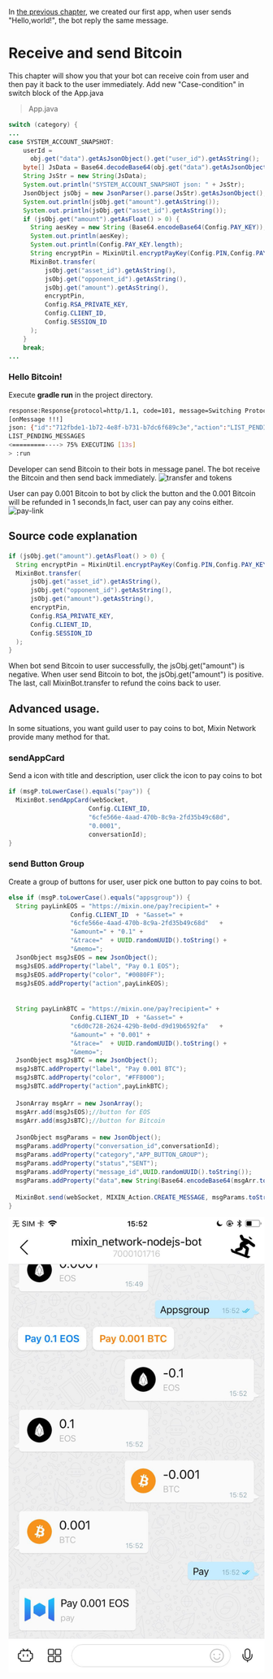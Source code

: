 In [the previous chapter](https://github.com/wenewzhang/mixin_labs-java-bot/blob/master/README.md), we created our first app, when user sends "Hello,world!", the bot reply the same message.

# Receive and send Bitcoin
This chapter will show you that your bot can receive coin from user and then pay it back to the user immediately.
Add new "Case-condition" in switch block of the App.java
> App.java
```java
switch (category) {
...
case SYSTEM_ACCOUNT_SNAPSHOT:
    userId =
      obj.get("data").getAsJsonObject().get("user_id").getAsString();
    byte[] JsData = Base64.decodeBase64(obj.get("data").getAsJsonObject().get("data").getAsString());
    String JsStr = new String(JsData);
    System.out.println("SYSTEM_ACCOUNT_SNAPSHOT json: " + JsStr);
    JsonObject jsObj = new JsonParser().parse(JsStr).getAsJsonObject();
    System.out.println(jsObj.get("amount").getAsString());
    System.out.println(jsObj.get("asset_id").getAsString());
    if (jsObj.get("amount").getAsFloat() > 0) {
      String aesKey = new String (Base64.encodeBase64(Config.PAY_KEY));
      System.out.println(aesKey);
      System.out.println(Config.PAY_KEY.length);
      String encryptPin = MixinUtil.encryptPayKey(Config.PIN,Config.PAY_KEY);
      MixinBot.transfer(
          jsObj.get("asset_id").getAsString(),
          jsObj.get("opponent_id").getAsString(),
          jsObj.get("amount").getAsString(),
          encryptPin,
          Config.RSA_PRIVATE_KEY,
          Config.CLIENT_ID,
          Config.SESSION_ID
      );
    }
    break;
...
```
### Hello Bitcoin!
Execute **gradle run** in the project directory.
```bash
response:Response{protocol=http/1.1, code=101, message=Switching Protocols, url=https://blaze.mixin.one/}
[onMessage !!!]
json: {"id":"712fbde1-1b72-4e8f-b731-b7dc6f689c3e","action":"LIST_PENDING_MESSAGES"}
LIST_PENDING_MESSAGES
<=========----> 75% EXECUTING [13s]
> :run
```
Developer can send Bitcoin to their bots in message panel. The bot receive the Bitcoin and then send back immediately.
![transfer and tokens](https://github.com/wenewzhang/mixin_network-nodejs-bot2/blob/master/transfer-any-tokens.jpg)

User can pay 0.001 Bitcoin to bot by click the button and the 0.001 Bitcoin will be refunded in 1 seconds,In fact, user can pay any coins either.
![pay-link](https://github.com/wenewzhang/mixin_network-nodejs-bot2/blob/master/Pay_and_refund_quickly.jpg)

## Source code explanation
```java
if (jsObj.get("amount").getAsFloat() > 0) {
  String encryptPin = MixinUtil.encryptPayKey(Config.PIN,Config.PAY_KEY);
  MixinBot.transfer(
      jsObj.get("asset_id").getAsString(),
      jsObj.get("opponent_id").getAsString(),
      jsObj.get("amount").getAsString(),
      encryptPin,
      Config.RSA_PRIVATE_KEY,
      Config.CLIENT_ID,
      Config.SESSION_ID
  );
}
```
When bot send Bitcoin to user successfully, the jsObj.get("amount") is negative.
When user send Bitcoin to bot, the jsObj.get("amount") is positive.
The last, call MixinBot.transfer to refund the coins back to user.

## Advanced usage.
In some situations, you want guild user to pay coins to bot, Mixin Network provide many method for that.

### sendAppCard
Send a icon with title and description, user click the icon to pay coins to bot
```java
if (msgP.toLowerCase().equals("pay")) {
  MixinBot.sendAppCard(webSocket,
                      Config.CLIENT_ID,
                      "6cfe566e-4aad-470b-8c9a-2fd35b49c68d",
                      "0.0001",
                      conversationId);
}
```
### send Button Group
Create a group of buttons for user, user pick one button to pay coins to bot.
```java
else if (msgP.toLowerCase().equals("appsgroup")) {
  String payLinkEOS = "https://mixin.one/pay?recipient=" +
                 Config.CLIENT_ID  + "&asset=" +
                 "6cfe566e-4aad-470b-8c9a-2fd35b49c68d"   +
                 "&amount=" + "0.1" +
                 "&trace="  + UUID.randomUUID().toString() +
                 "&memo=";
  JsonObject msgJsEOS = new JsonObject();
  msgJsEOS.addProperty("label", "Pay 0.1 EOS");
  msgJsEOS.addProperty("color", "#0080FF");
  msgJsEOS.addProperty("action",payLinkEOS);


  String payLinkBTC = "https://mixin.one/pay?recipient=" +
                 Config.CLIENT_ID  + "&asset=" +
                 "c6d0c728-2624-429b-8e0d-d9d19b6592fa"   +
                 "&amount=" + "0.001" +
                 "&trace="  + UUID.randomUUID().toString() +
                 "&memo=";
  JsonObject msgJsBTC = new JsonObject();
  msgJsBTC.addProperty("label", "Pay 0.001 BTC");
  msgJsBTC.addProperty("color", "#FF8000");
  msgJsBTC.addProperty("action",payLinkBTC);

  JsonArray msgArr = new JsonArray();
  msgArr.add(msgJsEOS);//button for EOS
  msgArr.add(msgJsBTC);//button for Bitcoin

  JsonObject msgParams = new JsonObject();
  msgParams.addProperty("conversation_id",conversationId);
  msgParams.addProperty("category","APP_BUTTON_GROUP");
  msgParams.addProperty("status","SENT");
  msgParams.addProperty("message_id",UUID.randomUUID().toString());
  msgParams.addProperty("data",new String(Base64.encodeBase64(msgArr.toString().getBytes())));

  MixinBot.send(webSocket, MIXIN_Action.CREATE_MESSAGE, msgParams.toString());
}
```
![pay-link](https://github.com/wenewzhang/mixin_labs-java-bot/blob/master/appcard.jpeg)
